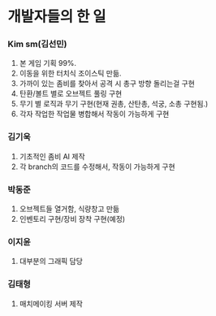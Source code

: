 # 개발자들의 한 일   

### Kim sm(김선민)  
1. 본 게임 기획 99%.
2. 이동을 위한 터치식 조이스틱 만듦.
3. 가까이 있는 좀비를 찾아서 공격 시 총구 방향 돌리는걸 구현
4. 탄환/볼트 별로 오브젝트 풀링 구현
5. 무기 별 로직과 무기 구현(현재 권총, 산탄총, 석궁, 소총 구현됨.)
6. 각자 작업한 작업물 병합해서 작동이 가능하게 구현

### 김기욱  
1. 기초적인 좀비 AI 제작
2. 각 branch의 코드를 수정해서, 작동이 가능하게 구현

### 박동준  
1. 오브젝트들 열거함, 식량창고 만듦
2. 인벤토리 구현/장비 장착 구현(예정)

### 이지윤
1. 대부분의 그래픽 담당

### 김태형
1. 매치메이킹 서버 제작
